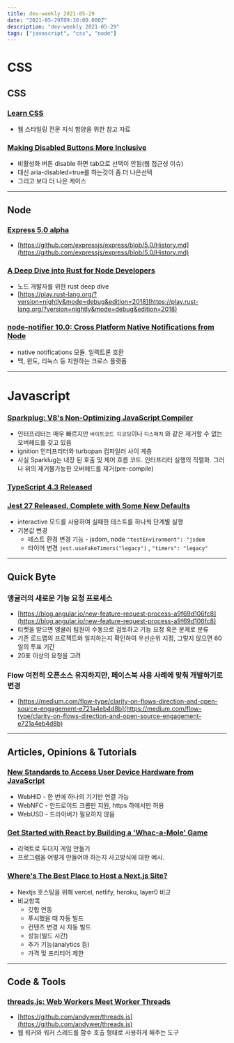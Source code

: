 ```yaml
---
title: dev-weekly 2021-05-29
date: "2021-05-29T09:30:00.000Z"
description: "dev-weekly 2021-05-29"
tags: ["javascript", "css", "node"]
---
```


# CSS

## CSS

### [Learn CSS](https://web.dev/learn/css)

- 웹 스타일링 전문 지식 함양을 위한 참고 자료

### [Making Disabled Buttons More Inclusive](https://css-tricks.com/making-disabled-buttons-more-inclusive)

- 비활성화 버튼 disable 하면 tab으로 선택이 안됨(웹 접근성 이슈)
- 대신 aria-disabled=true를 하는것이 좀 더 나은선택
- 그리고 보다 더 나은 케이스

---

## Node

### [Express 5.0 alpha](https://expressjs.com/en/5x/api.html)

- [https://github.com/expressjs/express/blob/5.0/History.md](https://github.com/expressjs/express/blob/5.0/History.md)

### [A Deep Dive into Rust for Node Developers](https://itnext.io/deep-dive-into-rust-for-node-js-developers-5faace6dc71f)

- 노드 개발자를 위한 rust deep dive
- [https://play.rust-lang.org/?version=nightly&mode=debug&edition=2018](https://play.rust-lang.org/?version=nightly&mode=debug&edition=2018)

### [node-notifier 10.0: Cross Platform Native Notifications from Node](https://github.com/mikaelbr/node-notifier)

- native notifications 모듈. 일렉트론 호환
- 맥, 윈도, 리눅스 등 지원하는 크로스 플랫폼

---

# Javascript

### [Sparkplug: V8's Non-Optimizing JavaScript Compiler](https://v8.dev/blog/sparkplug)

- 인터프리터는 매우 빠르지만 `바이트코드 디코딩`이나 `디스패치` 와 같은 제거할 수 없는 오버헤드를 갖고 있음
- ignition 인터프리터와 turbopan 컴파일러 사이 계층
- 사실 Sparklug는 내장 된 호출 및 제어 흐름 코드. 인터프리터 실행의 직렬화. 그러나 위의 제거불가능한 오버헤드를 제거(pre-compile)

### [TypeScript 4.3 Released](https://devblogs.microsoft.com/typescript/announcing-typescript-4-3/)

### [Jest 27 Released, Complete with Some New Defaults](https://jestjs.io/blog/2021/05/25/jest-27)

- interactive 모드를 사용하여 실패한 테스트를 하나씩 단계별 실행
- 기본값 변경
    - 테스트 환경 변경 기능 - jsdom, node `"testEnvironment": "jsdom`
    - 타이머 변경 `jest.useFakeTimers("legacy")` , `"timers": "legacy"`

---

## Quick Byte

### 앵귤러의 새로운 기능 요청 프로세스

- [https://blog.angular.io/new-feature-request-process-a9f69d106fc8](https://blog.angular.io/new-feature-request-process-a9f69d106fc8)
- 티켓을 받으면 앵귤러 팀원이 수동으로 검토하고 기능 요청 혹은 문제로 분류
- 기존 로드맵의 프로젝트와 일치하는지 확인하여 우선순위 지정, 그렇지 않으면 60일의 투표 기간
- 20표 이상의 요청을 고려

### Flow 여전히 오픈소스 유지하지만, 페이스북 사용 사례에 맞춰 개발하기로 변경

- [https://medium.com/flow-type/clarity-on-flows-direction-and-open-source-engagement-e721a4eb4d8b](https://medium.com/flow-type/clarity-on-flows-direction-and-open-source-engagement-e721a4eb4d8b)

---

## Articles, Opinions & Tutorials

### [New Standards to Access User Device Hardware from JavaScript](https://blog.bitsrc.io/new-standards-to-access-user-device-hardware-using-javascript-86b0c156dd3d)

- WebHID - 한 번에 하나의 기기만 연결 가능
- WebNFC - 안드로이드 크롬만 지원, https 하에서만 허용
- WebUSD - 드라이버가 필요하지 않음

### [Get Started with React by Building a 'Whac-a-Mole' Game](https://www.smashingmagazine.com/2021/05/get-started-whac-a-mole-react-game/)

- 리액트로 두더지 게임 만들기
- 프로그램을 어떻게 만들어야 하는지 사고방식에 대한 예시.

### [Where's The Best Place to Host a Next.js Site?](https://kontent.ai/blog/comparison-of-jamstack-hosting-platforms-for-next-js)

- Nextjs 호스팅을 위해 vercel, netlify, heroku, layer0 비교
- 비교항목
    - 깃헙 연동
    - 푸시했을 때 자동 빌드
    - 컨텐츠 변경 시 자동 빌드
    - 성능(빌드 시간)
    - 추가 기능(analytics 등)
    - 가격 및 프리티어 제한

---

## Code & Tools

### [threads.js: Web Workers Meet Worker Threads](https://threads.js.org/)

- [https://github.com/andywer/threads.js](https://github.com/andywer/threads.js)
- 웹 워커와 워커 스레드를 함수 호출 형태로 사용하게 해주는 도구